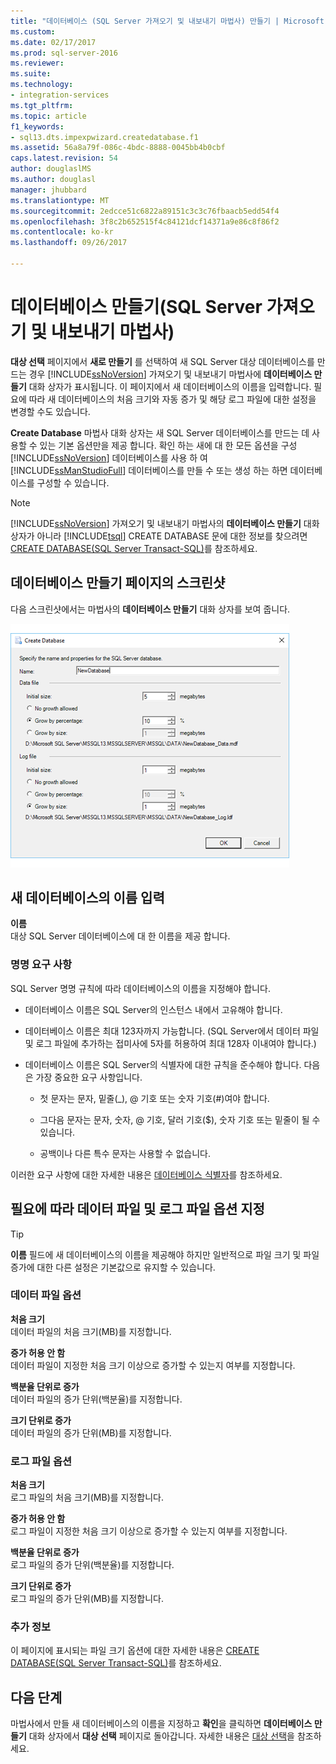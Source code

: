 ```yaml
---
title: "데이터베이스 (SQL Server 가져오기 및 내보내기 마법사) 만들기 | Microsoft Docs"
ms.custom: 
ms.date: 02/17/2017
ms.prod: sql-server-2016
ms.reviewer: 
ms.suite: 
ms.technology:
- integration-services
ms.tgt_pltfrm: 
ms.topic: article
f1_keywords:
- sql13.dts.impexpwizard.createdatabase.f1
ms.assetid: 56a8a79f-086c-4bdc-8888-0045bb4b0cbf
caps.latest.revision: 54
author: douglaslMS
ms.author: douglasl
manager: jhubbard
ms.translationtype: MT
ms.sourcegitcommit: 2edcce51c6822a89151c3c3c76fbaacb5edd54f4
ms.openlocfilehash: 3f8c2b652515f4c84121dcf14371a9e86c8f86f2
ms.contentlocale: ko-kr
ms.lasthandoff: 09/26/2017

---
```

# <a name="create-database-sql-server-import-and-export-wizard"></a>데이터베이스 만들기(SQL Server 가져오기 및 내보내기 마법사)
**대상 선택** 페이지에서 **새로 만들기** 를 선택하여 새 SQL Server 대상 데이터베이스를 만드는 경우 [!INCLUDE[ssNoVersion](../../includes/ssnoversion-md.md)] 가져오기 및 내보내기 마법사에 **데이터베이스 만들기** 대화 상자가 표시됩니다. 이 페이지에서 새 데이터베이스의 이름을 입력합니다. 필요에 따라 새 데이터베이스의 처음 크기와 자동 증가 및 해당 로그 파일에 대한 설정을 변경할 수도 있습니다. 

**Create Database** 마법사 대화 상자는 새 SQL Server 데이터베이스를 만드는 데 사용할 수 있는 기본 옵션만을 제공 합니다. 확인 하는 새에 대 한 모든 옵션을 구성 [!INCLUDE[ssNoVersion](../../includes/ssnoversion-md.md)] 데이터베이스를 사용 하 여 [!INCLUDE[ssManStudioFull](../../includes/ssmanstudiofull-md.md)] 데이터베이스를 만들 수 또는 생성 하는 하면 데이터베이스를 구성할 수 있습니다. 

> [!NOTE]
> [!INCLUDE[ssNoVersion](../../includes/ssnoversion-md.md)] 가져오기 및 내보내기 마법사의 **데이터베이스 만들기** 대화 상자가 아니라 [!INCLUDE[tsql](../../includes/tsql-md.md)] CREATE DATABASE 문에 대한 정보를 찾으려면 [CREATE DATABASE&#40;SQL Server Transact-SQL&#41;](../../t-sql/statements/create-database-sql-server-transact-sql.md)를 참조하세요.  

## <a name="screen-shot-of-the-create-database-page"></a>데이터베이스 만들기 페이지의 스크린샷  
다음 스크린샷에서는 마법사의 **데이터베이스 만들기** 대화 상자를 보여 줍니다.  

![가져오기 및 내보내기 마법사의 데이터베이스 페이지 만들기](../../integration-services/import-export-data/media/create-database.png "가져오기 및 내보내기 마법사의 데이터베이스 페이지 만들기")  

## <a name="provide-a-name-for-the-new-database"></a>새 데이터베이스의 이름 입력  
**이름**  
 대상 SQL Server 데이터베이스에 대 한 이름을 제공 합니다.
 
### <a name="naming-requirements"></a>명명 요구 사항
SQL Server 명명 규칙에 따라 데이터베이스의 이름을 지정해야 합니다.  
  
-   데이터베이스 이름은 SQL Server의 인스턴스 내에서 고유해야 합니다.  
  
-   데이터베이스 이름은 최대 123자까지 가능합니다. (SQL Server에서 데이터 파일 및 로그 파일에 추가하는 접미사에 5자를 허용하여 최대 128자 이내여야 합니다.)  
  
-   데이터베이스 이름은 SQL Server의 식별자에 대한 규칙을 준수해야 합니다. 다음은 가장 중요한 요구 사항입니다.  
  
    -   첫 문자는 문자, 밑줄(_), @ 기호 또는 숫자 기호(#)여야 합니다.  
  
    -   그다음 문자는 문자, 숫자, @ 기호, 달러 기호($), 숫자 기호 또는 밑줄이 될 수 있습니다.  
  
    -   공백이나 다른 특수 문자는 사용할 수 없습니다.  
  
이러한 요구 사항에 대한 자세한 내용은 [데이터베이스 식별자](../../relational-databases/databases/database-identifiers.md)를 참조하세요.  

## <a name="optionally-specify-data-file-and-log-file-options"></a>필요에 따라 데이터 파일 및 로그 파일 옵션 지정

> [!TIP]
> **이름** 필드에 새 데이터베이스의 이름을 제공해야 하지만 일반적으로 파일 크기 및 파일 증가에 대한 다른 설정은 기본값으로 유지할 수 있습니다.

### <a name="data-file-options"></a>데이터 파일 옵션  
 **처음 크기**  
 데이터 파일의 처음 크기(MB)를 지정합니다.  
  
 **증가 허용 안 함**  
 데이터 파일이 지정한 처음 크기 이상으로 증가할 수 있는지 여부를 지정합니다.  
  
 **백분율 단위로 증가**  
 데이터 파일의 증가 단위(백분율)를 지정합니다.  
  
 **크기 단위로 증가**  
 데이터 파일의 증가 단위(MB)를 지정합니다.  
  
### <a name="log-file-options"></a>로그 파일 옵션  
 **처음 크기**  
 로그 파일의 처음 크기(MB)를 지정합니다.  
  
 **증가 허용 안 함**  
 로그 파일이 지정한 처음 크기 이상으로 증가할 수 있는지 여부를 지정합니다.  
  
 **백분율 단위로 증가**  
 로그 파일의 증가 단위(백분율)를 지정합니다.  
  
 **크기 단위로 증가**  
 로그 파일의 증가 단위(MB)를 지정합니다.  

### <a name="more-info"></a>추가 정보
이 페이지에 표시되는 파일 크기 옵션에 대한 자세한 내용은 [CREATE DATABASE&#40;SQL Server Transact-SQL&#41;](../../t-sql/statements/create-database-sql-server-transact-sql.md)를 참조하세요. 

## <a name="whats-next"></a>다음 단계  
 마법사에서 만들 새 데이터베이스의 이름을 지정하고 **확인**을 클릭하면 **데이터베이스 만들기** 대화 상자에서 **대상 선택** 페이지로 돌아갑니다. 자세한 내용은 [대상 선택](../../integration-services/import-export-data/choose-a-destination-sql-server-import-and-export-wizard.md)을 참조하세요.  


